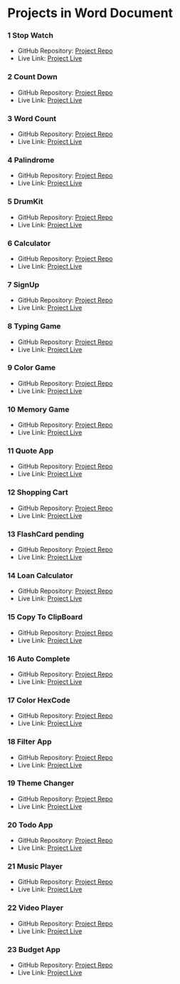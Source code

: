 # **Projects in Word Document**

### **1 Stop Watch**
- GitHub Repository: [Project Repo](https://github.com/Abhishekfm/StopWatch)
- Live Link: [Project Live](https://stopwatch-by-abhishek.netlify.app)

### **2 Count Down**
- GitHub Repository: [Project Repo](https://github.com/Abhishekfm/CountDown-Game)
- Live Link: [Project Live](https://countdown-by-abhishek.netlify.app)

### **3 Word Count**
- GitHub Repository: [Project Repo](https://github.com/Abhishekfm/WordCount-Game)
- Live Link: [Project Live](https://count-word-game-by-abhishek.netlify.app)

### **4 Palindrome**
- GitHub Repository: [Project Repo](https://github.com/Abhishekfm/Palindrome-check)
- Live Link: [Project Live](https://palindrome-game-by-abhishek.netlify.app)

### **5 DrumKit**
- GitHub Repository: [Project Repo](https://github.com/Abhishekfm/Drum-Kit)
- Live Link: [Project Live](https://drum-kit-by-abhishek.netlify.app)

### **6 Calculator**
- GitHub Repository: [Project Repo](https://github.com/Abhishekfm/calculator)
- Live Link: [Project Live](https://calculator-by-abhishek.netlify.app)

### **7 SignUp**
- GitHub Repository: [Project Repo](https://github.com/Abhishekfm/SignUp-Form-Validation)
- Live Link: [Project Live](https://signup-form-validation-by-abhishek.netlify.app)

### **8 Typing Game**
- GitHub Repository: [Project Repo](https://github.com/Abhishekfm/TypingGame)
- Live Link: [Project Live](https://typing-game-by-abhishek.netlify.app)

### **9 Color Game**
- GitHub Repository: [Project Repo](https://github.com/Abhishekfm/ColorGuessGame)
- Live Link: [Project Live](https://color-guessing-game-by-abhishek.netlify.app)

### **10 Memory Game**
- GitHub Repository: [Project Repo](https://github.com/Abhishekfm/CardGame)
- Live Link: [Project Live](https://guess-card-game-by-abhishek.netlify.app)

### **11 Quote App**
- GitHub Repository: [Project Repo](https://github.com/Abhishekfm/Quote-App)
- Live Link: [Project Live](https://quote-app-by-abhishek.netlify.app)

### **12 Shopping Cart**
- GitHub Repository: [Project Repo](https://github.com/Abhishekfm/ShoppingCart)
- Live Link: [Project Live](https://shopping-cart-by-abhishek.netlify.app)


### **13 FlashCard pending**
- GitHub Repository: [Project Repo](https://github.com/Abhishekfm/A1-SeeWhatYouType)
- Live Link: [Project Live](https://project3.com)

### **14 Loan Calculator**
- GitHub Repository: [Project Repo](https://github.com/Abhishekfm/Loan-Calculator)
- Live Link: [Project Live](https://loan-calculator-by-abhishek.netlify.app)

### **15 Copy To ClipBoard**
- GitHub Repository: [Project Repo](https://github.com/Abhishekfm/copy-to-clipboard)
- Live Link: [Project Live](https://copy-to-clipboard-by-abhishek.netlify.app)

### **16 Auto Complete**
- GitHub Repository: [Project Repo](https://github.com/Abhishekfm/auto-complete)
- Live Link: [Project Live](https://auto-complete-by-abhishek.netlify.app)

### **17 Color HexCode**
- GitHub Repository: [Project Repo](https://github.com/Abhishekfm/UI-Color-Picker)
- Live Link: [Project Live](https://ui-color-picker-by-abhishek.netlify.app)

### **18 Filter App**
- GitHub Repository: [Project Repo](https://github.com/Abhishekfm/Filter-app)
- Live Link: [Project Live](https://filter-app-by-abhishek.netlify.app)

### **19 Theme Changer**
- GitHub Repository: [Project Repo](https://github.com/Abhishekfm/Theme-changer)
- Live Link: [Project Live](https://theme-changer-by-abhishek.netlify.app)

### **20 Todo App**
- GitHub Repository: [Project Repo](https://github.com/Abhishekfm/todo-javascript)
- Live Link: [Project Live](https://todo-javascript-by-abhishek.netlify.app)

### **21 Music Player**
- GitHub Repository: [Project Repo](https://github.com/Abhishekfm/Music-Player)
- Live Link: [Project Live](https://music-player-by-abhishek.netlify.app)

### **22 Video Player**
- GitHub Repository: [Project Repo](https://github.com/Abhishekfm/Video-Player)
- Live Link: [Project Live](https://video-player-by-abhishek.netlify.app)

### **23 Budget App**
- GitHub Repository: [Project Repo](https://github.com/Abhishekfm/Budget-App)
- Live Link: [Project Live](https://budget-app-by-abhishek.netlify.app)

